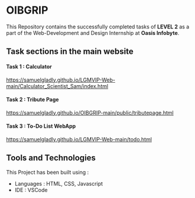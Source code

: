# OIBGRIP

This Repository contains the successfully completed tasks of **LEVEL 2** as a part of the Web-Development and Design Internship at **Oasis Infobyte**.


## Task sections in the main website

#### Task 1 : Calculator
https://samuelgladly.github.io/LGMVIP-Web-main/Calculator_Scientist_Sam/index.html

#### Task 2 : Tribute Page
https://samuelgladly.github.io/OIBGRIP-main/public/tributepage.html

#### Task 3 : To-Do List WebApp
https://samuelgladly.github.io/LGMVIP-Web-main/todo.html

## Tools and Technologies
This Project has been built using :
  * Languages : HTML, CSS, Javascript
  * IDE : VSCode
 
